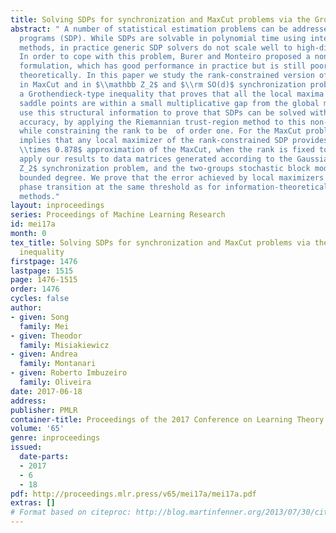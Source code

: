 ```yaml
---
title: Solving SDPs for synchronization and MaxCut problems via the Grothendieck inequality
abstract: " A number of statistical estimation problems can be addressed by semidefinite
  programs (SDP). While SDPs are solvable in polynomial time using interior point
  methods, in practice generic SDP solvers do not scale well to high-dimensional problems.
  In order to cope with this problem, Burer and Monteiro proposed a non-convex rank-constrained
  formulation, which has good performance in practice but is still poorly understood
  theoretically. In this paper we study the rank-constrained version of SDPs arising
  in MaxCut and in $\\mathbb Z_2$ and $\\rm SO(d)$ synchronization problems. We establish
  a Grothendieck-type inequality that proves that all the local maxima and  dangerous
  saddle points are within a small multiplicative gap from the global maximum. We
  use this structural information to prove that SDPs can be solved within a known
  accuracy, by applying the Riemannian trust-region method to this non-convex problem,
  while constraining the rank to be  of order one. For the MaxCut problem, our inequality
  implies that any local maximizer of the rank-constrained SDP provides a $(1 - 1/(k-1))
  \\times 0.878$ approximation of the MaxCut, when the rank is fixed to $k$. We then
  apply our results to data matrices generated according to the Gaussian $\\mathbb
  Z_2$ synchronization problem, and the two-groups stochastic block model with large
  bounded degree. We prove that the error achieved by local maximizers undergoes a
  phase transition at the same threshold as for information-theoretically optimal
  methods."
layout: inproceedings
series: Proceedings of Machine Learning Research
id: mei17a
month: 0
tex_title: Solving SDPs for synchronization and MaxCut problems via the Grothendieck
  inequality
firstpage: 1476
lastpage: 1515
page: 1476-1515
order: 1476
cycles: false
author:
- given: Song
  family: Mei
- given: Theodor
  family: Misiakiewicz
- given: Andrea
  family: Montanari
- given: Roberto Imbuzeiro
  family: Oliveira
date: 2017-06-18
address: 
publisher: PMLR
container-title: Proceedings of the 2017 Conference on Learning Theory
volume: '65'
genre: inproceedings
issued:
  date-parts:
  - 2017
  - 6
  - 18
pdf: http://proceedings.mlr.press/v65/mei17a/mei17a.pdf
extras: []
# Format based on citeproc: http://blog.martinfenner.org/2013/07/30/citeproc-yaml-for-bibliographies/
---
```

